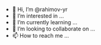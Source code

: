 - 👋 Hi, I’m @rahimov-yr
- 👀 I’m interested in ...
- 🌱 I’m currently learning ...
- 💞️ I’m looking to collaborate on ...
- 📫 How to reach me ...

<!---
rahimov-yr/rahimov-yr is a ✨ special ✨ repository because its `README.md` (this file) appears on your GitHub profile.
You can click the Preview link to take a look at your changes.
--->
